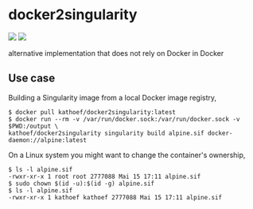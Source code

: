 # docker2singularity

![](https://github.com/kathoef/dgoielksdfg/actions/workflows/test-docker-image.yml/badge.svg?branch=main&event=push&event=workflow_dispatch)
![](https://shields.io/docker/image-size/kathoef/docker2singularity/latest)

alternative implementation that does not rely on Docker in Docker

## Use case

Building a Singularity image from a local Docker image registry,

```
$ docker pull kathoef/docker2singularity:latest
$ docker run --rm -v /var/run/docker.sock:/var/run/docker.sock -v $PWD:/output \
kathoef/docker2singularity singularity build alpine.sif docker-daemon://alpine:latest
```

On a Linux system you might want to change the container's ownership,

```
$ ls -l alpine.sif
-rwxr-xr-x 1 root root 2777088 Mai 15 17:11 alpine.sif
$ sudo chown $(id -u):$(id -g) alpine.sif
$ ls -l alpine.sif
-rwxr-xr-x 1 kathoef kathoef 2777088 Mai 15 17:11 alpine.sif
```
